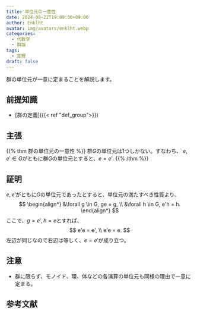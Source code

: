 ```yaml
---
title: 単位元の一意性
date: 2024-08-22T19:09:30+09:00
author: Enklht
avatar: img/avatars/enklht.webp
categories:
  - 代数学
  - 群論
tags:
  - 定理
draft: false
---
```


群の単位元が一意に定まることを解説します。

<!--more-->

## 前提知識

- [群の定義]({{< ref "def_group">}})

## 主張

{{% thm 群の単位元の一意性 %}}
群$G$の単位元は1つしかない。すなわち、
$e, e' \in G$がともに群$G$の単位元とすると、$e = e'.$
{{% /thm %}}

## 証明

$e, e'$がともに$G$の単位元であったとすると、単位元の満たすべき性質より、
$$
\begin{align*}
  &\forall g \in G, ge = g, \\
  &\forall h \in G, e'h = h.
\end{align*}
$$
ここで、$g = e', h = e$とすれば、
$$
  e'e = e', \\
  e'e = e.
$$
左辺が同じなので右辺は等しく、$e = e'$が成り立つ。

## 注意

- 群に限らず、モノイド、環、体などの各演算の単位元も同様の理由で一意に定まる。

## 参考文献
